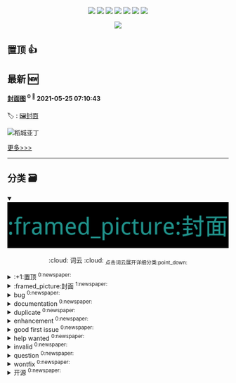 

<p align='center'>
    <img src="https://badgen.net/badge/labels/12"/>
    <img src="https://badgen.net/github/issues/smileyby/ghiblog"/>
    <img src="https://badgen.net/badge/last-commit/2021-05-25 08:26:33"/>
    <img src="https://badgen.net/github/forks/smileyby/ghiblog"/>
    <img src="https://badgen.net/github/stars/smileyby/ghiblog"/>
    <img src="https://badgen.net/github/watchers/smileyby/ghiblog"/>
    <img src="https://badgen.net/github/release/smileyby/ghiblog"/>
</p>

<p align='center'>
    <a href="https://github.com/jwenjian/visitor-count-badge">
        <img src="https://visitor-badge.glitch.me/badge?page_id=jwenjian.ghiblog"/>
    </a>
</p>


## 置顶 :thumbsup: 
## 最新 :new: 

#### [封面图](https://github.com/smileyby/notes-copy/issues/1) <sup>0 :speech_balloon:</sup> 	 2021-05-25 07:10:43

:label: : [:framed_picture:封面](https://github.com/smileyby/ghiblog/labels/%3Aframed_picture%3A%E5%B0%81%E9%9D%A2)

![稻城亚丁](https://user-images.githubusercontent.com/16968442/119454599-49aa9b00-bd6b-11eb-8573-f6fcae939734.jpg)


[更多>>>](https://github.com/smileyby/notes-copy/issues/1)

---


## 分类  :card_file_box: 

<details open="open">
    <summary>
        <img src="assets/wordcloud.png" title="词云, 点击展开详细分类" alt="词云， 点击展开详细分类">
        <p align="center">:cloud: 词云 :cloud: <sub>点击词云展开详细分类:point_down: </sub></p>
    </summary>


<details>
<summary>:+1:置顶	<sup>0:newspaper:</sup></summary>



</details>

<details>
<summary>:framed_picture:封面	<sup>1:newspaper:</sup></summary>

- [封面图](https://github.com/smileyby/notes-copy/issues/1)  <sup>0 :speech_balloon:</sup>  	 


</details>

<details>
<summary>bug	<sup>0:newspaper:</sup></summary>



</details>

<details>
<summary>documentation	<sup>0:newspaper:</sup></summary>



</details>

<details>
<summary>duplicate	<sup>0:newspaper:</sup></summary>



</details>

<details>
<summary>enhancement	<sup>0:newspaper:</sup></summary>



</details>

<details>
<summary>good first issue	<sup>0:newspaper:</sup></summary>



</details>

<details>
<summary>help wanted	<sup>0:newspaper:</sup></summary>



</details>

<details>
<summary>invalid	<sup>0:newspaper:</sup></summary>



</details>

<details>
<summary>question	<sup>0:newspaper:</sup></summary>



</details>

<details>
<summary>wontfix	<sup>0:newspaper:</sup></summary>



</details>

<details>
<summary>开源	<sup>0:newspaper:</sup></summary>



</details>


</details>    
